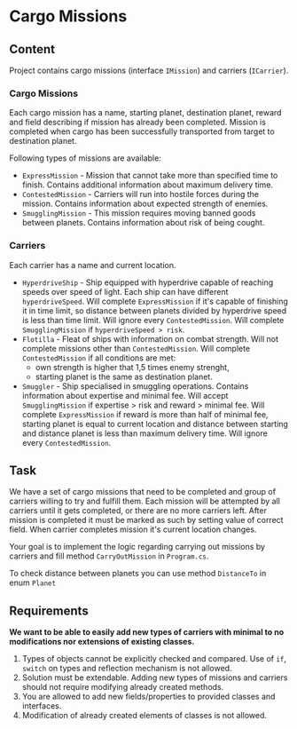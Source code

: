 ﻿# Cargo Missions

## Content

Project contains cargo missions (interface `IMission`) and carriers (`ICarrier`).

### Cargo Missions

Each cargo mission has a name, starting planet, destination planet, reward and field describing if mission has already been completed.
Mission is completed when cargo has been successfully transported from target to destination planet.

Following types of missions are available:

* `ExpressMission` - Mission that cannot take more than specified time to finish. Contains additional information about maximum delivery time.
* `ContestedMission` - Carriers will run into hostile forces during the mission. Contains information about expected strength of enemies.
* `SmugglingMission` - This mission requires moving banned goods between planets. Contains information about risk of being cought.

### Carriers

Each carrier has a name and current location.

* `HyperdriveShip` - Ship equipped with hyperdrive capable of reaching speeds over speed of light. Each ship can have different `hyperdriveSpeed`.
Will complete `ExpressMission` if it's capable of finishing it in time limit, so distance between planets divided by hyperdrive speed is less than time limit.
Will ignore every `ContestedMission`.
Will complete `SmugglingMission` if `hyperdriveSpeed > risk`.
* `Flotilla` - Fleat of ships with information on combat strength.
Will not complete missions other than `ContestedMission`. Will complete `ContestedMission` if all conditions are met:
	* own strength is higher that 1,5 times enemy strenght,
	* starting planet is the same as destination planet.
* `Smuggler` - Ship specialised in smuggling operations. Contains information about expertise and minimal fee.
Will accept `SmugglingMission` if expertise > risk and reward > minimal fee.
Will complete `ExpressMission` if reward is more than half of minimal fee, starting planet is equal to current location and distance between starting and distance planet is less than maximum delivery time.
Will ignore every `ContestedMission`.

## Task

We have a set of cargo missions that need to be completed and group of carriers willing to try and fulfill them.
Each mission will be attempted by all carriers until it gets completed, or there are no more carriers left.
After mission is completed it must be marked as such by setting value of correct field. When carrier completes mission it's current location changes.

Your goal is to implement the logic regarding carrying out missions by carriers and fill method `CarryOutMission` in `Program.cs`.

To check distance between planets you can use method `DistanceTo` in enum `Planet`

## Requirements

**We want to be able to easily add new types of carriers with minimal to no modifications nor extensions of existing classes.**

1. Types of objects cannot be explicitly checked and compared. Use of `if`, `switch` on types and reflection mechanism is not allowed.
2. Solution must be extendable. Adding new types of missions and carriers should not require modifying already created methods.
3. You are allowed to add new fields/properties to provided classes and interfaces.
4. Modification of already created elements of classes is not allowed.